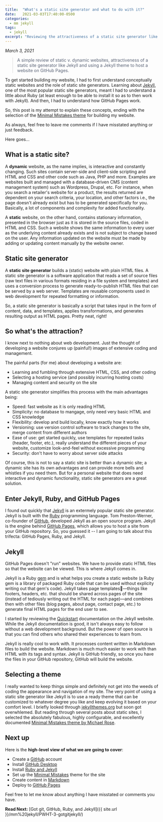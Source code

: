 ```yaml
---
title:  "What's a static site generator and what to do with it?"
date:   2021-03-03T17:40:00-0500
categories: 
  - mm jekyll
tags:
  - jekyll
excerpt: "Reviewing the attractiveness of a static site generator like Jekyll."
---
```


*March 3, 2021*

> <span style="color: #596275">A simple review of static v. dynamic websites, attractiveness of a static site generator like Jekyll and using a Jekyll theme to host a website on GitHub Pages.</span>

To get started building my website, I had to first understand conceptually static websites and the role of static site generators. Learning about [Jekyll][], one of the most popular static site generators, meant I had to  understand a little about Ruby (at least enough to be able to install it so as to then work with Jekyll). And then, I had to understand how GitHub Pages work.

So, this post is my attempt to explain these concepts, ending with the selection of the [Minimal Mistakes theme][mm] for building my website.

As always, feel free to leave me comments if I have misstated anything or just feedback. 

Here goes...

## What is a static site?
A **dynamic** website, as the name implies, is interactive and constantly changing. Such sites contain server-side and client-side scripting and HTML and CSS and other code such as Java, PHP and more. Examples are websites built and managed with a database-driven CMS (content management system) such as Wordpress, Drupal, etc. For instance, when you search a retailer's website for a product, the results returned are dependent on your search criteria, your location, and other factors i.e., the page doesn't already exist but has to be generated specifically for you. Basically, a lot of components and complexity for added functionality.

A **static** website, on the other hand, contains stationary information, presented in the browser just as it is stored in the source files, coded in HTML and CSS. Such a website shows the same information to every user as the underlying content already exists and is not subject to change based on the user. Any information updated on the website must be made by adding or updating content manually by the website owner.

## Static site generator
A **static site generator** builds a (static) website with plain HTML files. A static site generator is a software application that reads a set of source files (raw text files in various formats residing in a file system and templates) and uses a conversion process to generate ready-to-publish HTML files that can be served by a web server. Templates are reusable components used in web development for repeated formatting or information.

So, a static site generator is basically a script that takes input in the form of content, data, and templates, applies transformations, and generates resulting output as HTML pages. Pretty neat, right!

## So what's the attraction?
I know next to nothing about web development. Just the thought of developing a website conjures up (painful!) images of extensive coding and management.

The painful parts (for me) about developing a website are:

- Learning and fumbling through extensive HTML, CSS, and other coding
- Selecting a hosting service (and possibly incurring hosting costs)
- Managing content and security on the site

A static site generator simplifies this process with the main advantages being:

- Speed: fast website as it is only reading HTML
- Simplicity: no database to mangage, only need very basic HTML and CSS knowledge
- Flexibility: develop and build locally, know exactly how it works
- Versioning: use version control software to track changes to the site, merge content from different authors
- Ease of use: get started quickly, use templates for repeated tasks (header, footer, etc.), really understand the different pieces of your website, customize look-and-feel without excessive programming
- Security: don't have to worry about server side attacks

Of course, this is not to say a static site is better than a dynamic site; a dynamic site has its own advantages and can provide more bells and whistles if you need them. But for a personal website that does need interactive and dynamic functionality, static site generators are a great solution.

## Enter Jekyll, Ruby, and GitHub Pages
I found out quickly that [Jekyll][] is an extermely popular static site generator. Jekyll is built with the [Ruby](https://www.ruby-lang.org/en/) programming language. Tom Preston-Werner, co-founder of [GitHub](https://github.com), developed Jekyll as an open source program. Jekyll is the engine behind [GitHub Pages][], which allows you to host a site from your GitHub repository. So, you guessed it -- I am going to talk about this trifecta: GitHub Pages, Ruby, and Jekyll. 


## Jekyll
GitHub Pages doesn't "run" websites. We have to provide static HTML files so that the website can be viewed. This is where Jekyll comes in.

Jekyll is a Ruby [gem](https://rubygems.org) and is what helps you create a static website (a Ruby gem is a library of packaged Ruby code that can be used without explicity writing out that gem's code). Jekyll takes page templates––things like footers, headers, etc. that should be shared across pages of the site (instead of tediously writing out the HTML for each page)––and combines then with other files (blog pages, about page, contact page, etc.) to generate final HTML pages for the end user to see.

I started by reviewing the [Quickstart](https://jekyllrb.com/docs/) documentation on the Jekyll website. While the Jekyll documentation is good, it isn't always easy to follow without a web development background. But the power of open source is that you can find others who shared their experiences to learn from.

Jekyll is really cool to work with. It processes content written in Markdown files to build the website. Markdown is much much easier to work with than HTML with its tags and syntax. Jekyll is GitHub friendly, so once you have the files in your GitHub repository, GitHub will build the website. 

## Selecting a theme
I really wanted to keep things simple and definitely not get into the weeds of coding the appearance and navigation of my site. The very point of using a static site generator like Jekyll is to use a ready theme that can be customized to whatever degree you like and keep evolving it based on your comfort level. I briefly looked through [jekyllthemes.org](http://jekyllthemes.org/) but soon got overwhlemed. But reading through several posts about static sites, I selected the absolutely fabulous, highly configurable, and excellently documented [Minimal Mistakes theme by Michael Rose][mm].

## Next up
Here is the **high-level view of what we are going to cover**:

- Create a [GitHub][] account
- Install [GitHub Desktop](https://desktop.github.com/)
- Install [Ruby and Jekyll](https://jekyllrb.com/docs/installation/)
- Set up the [Minimal Mistakes][mm] theme for the site
- Create content in [Markdown](https://www.markdownguide.org)
- Deploy to [GitHub Pages][]

Feel free to let me know about anything I have misstated or comments you have.

**Read Next:** [Got git, GitHub, Ruby, and Jekyll]({{ site.url }}/mm%20jekyll/PWHT-3-gotgitjekyll/)


<!------------------------------- FOOTER --------------------------------->

[GitHub]: https://github.com
[Jekyll]: https://jekyllrb.com/
[GitHub Pages]: https://pages.github.com/
[mm]: https://mmistakes.github.io/minimal-mistakes/